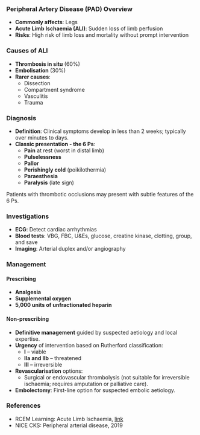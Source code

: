 ### Peripheral Artery Disease (PAD) Overview
- **Commonly affects**: Legs
- **Acute Limb Ischaemia (ALI)**: Sudden loss of limb perfusion
- **Risks**: High risk of limb loss and mortality without prompt intervention

### Causes of ALI
- **Thrombosis in situ** (60%)
- **Embolisation** (30%)
- **Rarer causes**:
  - Dissection
  - Compartment syndrome
  - Vasculitis
  - Trauma

### Diagnosis
- **Definition**: Clinical symptoms develop in less than 2 weeks; typically over minutes to days.
- **Classic presentation - the 6 Ps**:
  - **Pain** at rest (worst in distal limb)
  - **Pulselessness**
  - **Pallor**
  - **Perishingly cold** (poikilothermia)
  - **Paraesthesia**
  - **Paralysis** (late sign)

Patients with thrombotic occlusions may present with subtle features of the 6 Ps.

### Investigations
- **ECG**: Detect cardiac arrhythmias
- **Blood tests**: VBG, FBC, U&Es, glucose, creatine kinase, clotting, group, and save
- **Imaging**: Arterial duplex and/or angiography

### Management
#### Prescribing
- **Analgesia**
- **Supplemental oxygen**
- **5,000 units of unfractionated heparin**

#### Non-prescribing
- **Definitive management** guided by suspected aetiology and local expertise.
- **Urgency** of intervention based on Rutherford classification:
  - **I** – viable
  - **IIa and IIb** – threatened
  - **III** – irreversible
- **Revascularisation** options:
  - Surgical or endovascular thrombolysis (not suitable for irreversible ischaemia; requires amputation or palliative care).
- **Embolectomy**: First-line option for suspected embolic aetiology.

### References
- RCEM Learning: Acute Limb Ischaemia, [link](https://www.rcemlearning.co.uk/reference/acute-limb-ischaemia/#1567523587443-70a31fa5-f375)
- NICE CKS: Peripheral arterial disease, 2019